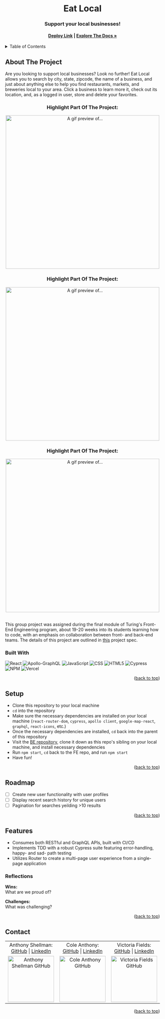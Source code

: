 <a name="readme-top"></a>

<!-- HEADER -->
<h1 align="center">Eat Local</h1>

<h3 align="center">Support your local businesses!</h3>

<h4 align="center"><a href=""><strong>Deploy Link</strong></a> | <a href=""><strong>Explore The Docs »</strong></a></h4>

<p></p>

<!-- TABLE OF CONTENTS -->
<details>
  <summary>Table of Contents</summary>
  <ol>
    <li>
      <a href="#about-the-project">About The Project</a>
      <ul>
        <li><a href="#built-with">Built With</a></li>
      </ul>
    </li>
    <li><a href="#setup">Setup</a></li>
    <li><a href="#roadmap">Roadmap</a></li>
    <li>
        <a href="#features">Features</a>
        <ul>
            <li><a href="#reflections">Reflections</a>
        </ul>
    </li>
    <li><a href="#contact">Contact</a></li>
  </ol>
</details>

## About The Project
Are you looking to support local businesses? Look no further! Eat Local allows you to search by city, state, zipcode, the name of a business, and just about anything else to help you find restaurants, markets, and breweries local to your area. Click a business to learn more it, check out its location, and, as a logged in user, store and delete your favorites.
<br>

<h3 align="center">Highlight Part Of The Project:</h3>
<p align="center"><img width="500" src="" alt="A gif preview of..."></p>

<h3 align="center">Highlight Part Of The Project:</h3>
<p align="center"><img width="500" src="" alt="A gif preview of..."></p>

<h3 align="center">Highlight Part Of The Project:</h3>
<p align="center"><img width="500" src="" alt="A gif preview of..."></p>

<br />
This group project was assigned during the final module of Turing's Front-End Engineering program, about 19-20 weeks into its students learning how to code, with an emphasis on collaboration between front- and back-end teams. The details of this project are outlined in <a href="https://mod4.turing.edu/projects/capstone/index.html">this</a> project spec.

### Built With
![React][React-shield]
![Apollo-GraphQL][Apollo-GraphQL-shield]
![JavaScript][JavaScript-shield]
![CSS][CSS-shield]
![HTML5][HTML-shield]
![Cypress][Cypress-shield]
![NPM][NPM-shield]
![Vercel][Vercel-shield]

<p align="right">(<a href="#readme-top">back to top</a>)</p>

## Setup
- Clone this repository to your local machine
- `cd` into the repository
- Make sure the necessary dependencies are installed on your local machine (`react-router-dom`, `cypress`, `apollo client`, `google-map-react`, `graphql`, `react-icons`, etc.)
- Once the necessary dependencies are installed, `cd` back into the parent of this repository
- Visit the <a href="https://github.com/Eat-Local/eat-local-be">BE repository</a>, clone it down as this repo's sibling on your local machine, and install necessary dependencies
- Run `npm start`, `cd` back to the FE repo, and run `npm start`
- Have fun!


<p align="right">(<a href="#readme-top">back to top</a>)</p>

## Roadmap

- [ ] Create new user functionality with user profiles
- [ ] Display recent search history for unique users
- [ ] Pagination for searches yeilding >10 results

<p align="right">(<a href="#readme-top">back to top</a>)</p>

## Features

- Consumes both RESTful and GraphQL APIs, built with CI/CD 
- Implements TDD with a robust Cypress suite featuring error-handling, happy- and sad- path testing
- Utilizes Router to create a multi-page user experience from a single-page application

### Reflections
<b>Wins:</b><br>
What are we proud of?
<p>
<b>Challenges:</b><br>
What was challenging?

<p align="right">(<a href="#readme-top">back to top</a>)</p>

## Contact

<table align="center">
    <tr>
        <td align="center"> Anthony Shellman: <a href="https://github.com/Ant-Shell">GitHub</a> | <a href="https://www.linkedin.com/in/anthonyshellman/">LinkedIn</a></td>
        <td align="center"> Cole Anthony: <a href="https://github.com/coleanthony1990">GitHub</a> | <a href="https://www.linkedin.com/in/cole-edwin-anthony/">LinkedIn</a></td>
        <td align="center"> Victoria Fields: <a href="https://github.com/vfields">GitHub</a> | <a href="https://www.linkedin.com/in/victoria-ashley-fields/">LinkedIn</a></td>
    </tr>
 <td align="center"><img src="https://avatars.githubusercontent.com/u/100455148?v=4" alt="Anthony Shellman GitHub"
 width="150" height="auto" /></td>
 <td align="center"><img src="https://avatars.githubusercontent.com/u/103971359?v=4" alt="Cole Anthony GitHub"
 width="150" height="auto" /></td>
 <td align="center"><img src="https://avatars.githubusercontent.com/u/103962335?v=4" alt="Victoria Fields GitHub"
 width="150" height="auto" /></td>
</table>

<p align="right">(<a href="#readme-top">back to top</a>)</p>

<!-- MARKDOWN LINKS & IMAGES -->
[React-shield]: https://img.shields.io/badge/React-20232A?style=for-the-badge&logo=react&logoColor=61DAFB
[Apollo-GraphQL-shield]: https://img.shields.io/badge/-ApolloGraphQL-311C87?style=for-the-badge&logo=apollo-graphql
[JavaScript-shield]: https://img.shields.io/badge/javascript%20-%23323330.svg?&style=for-the-badge&logo=javascript&logoColor=%23F7DF1E
[CSS-shield]: https://img.shields.io/badge/CSS3-1572B6?style=for-the-badge&logo=css3&logoColor=white
[HTML-shield]: https://img.shields.io/badge/HTML5-E34F26?style=for-the-badge&logo=html5&logoColor=white
[Cypress-shield]: https://img.shields.io/badge/-cypress-%23E5E5E5?style=for-the-badge&logo=cypress&logoColor=058a5e
[NPM-shield]: https://img.shields.io/badge/npm-CB3837?style=for-the-badge&logo=npm&logoColor=white
[Vercel-shield]: https://img.shields.io/badge/vercel-%23000000.svg?style=for-the-badge&logo=vercel&logoColor=white
